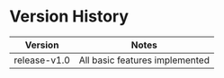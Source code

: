 # Version History

| Version | Notes |
| --- | --- |
| release-v1.0 | All basic features implemented |
